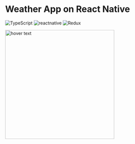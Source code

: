 # Weather App on React Native

<img alt="TypeScript" src="https://img.shields.io/badge/typescript-%23007ACC.svg?style=for-the-badge&logo=typescript&logoColor=white" alt="typescript"/> <img alt="reactnative" src="https://img.shields.io/badge/react%20native-%23007ACC.svg?style=for-the-badge&logo=react&logoColor=whit" alt="typescript"/>  <img alt="Redux" src="https://img.shields.io/badge/redux-%23593d88.svg?style=for-the-badge&logo=redux&logoColor=white" alt="Redux"/>


<img src="https://user-images.githubusercontent.com/77613549/121772592-e9936180-cb7e-11eb-99e2-feb53b65b0a1.png" width="350" title="hover text">
